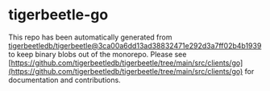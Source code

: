 # tigerbeetle-go
This repo has been automatically generated from [tigerbeetledb/tigerbeetle@3ca00a6dd13ad38832471e292d3a7ff02b4b1939](https://github.com/tigerbeetledb/tigerbeetle/commit/3ca00a6dd13ad38832471e292d3a7ff02b4b1939) to keep binary blobs out of the monorepo. Please see [https://github.com/tigerbeetledb/tigerbeetle/tree/main/src/clients/go](https://github.com/tigerbeetledb/tigerbeetle/tree/main/src/clients/go) for documentation and contributions.
